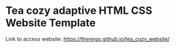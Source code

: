 ###
# Tea cozy adaptive HTML CSS Website Template

Link to access website: https://thereigo.github.io/tea_cozy_website/
